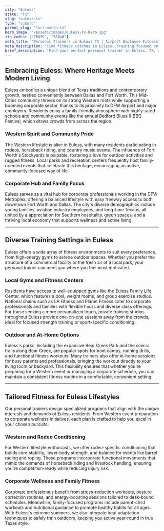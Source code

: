 ```yaml
---
city: "Euless"
state: "TX"
slug: "euless-tx"
type: "suburb"
parent_slug: "fort-worth-tx"
hero_image: "/assets/images/euless-tx-hero.jpg"
zip_codes: ["76039", "76040"]
meta_title: "Personal Trainers in Euless TX | Airport Employee Fitness"
meta_description: "Find fitness coaches in Euless. Training focused on DFW airport workers, shift work schedules, and diverse community wellness initiatives."
brief_description: "Find your perfect personal trainer in Euless, TX, and achieve your fitness goals with expert guidance tailored to the DFW Metroplex lifestyle. Whether you're a corporate professional seeking stress management, a family prioritizing active living, or a Western enthusiast preparing for rodeo season, our certified trainers create customized programs for you. We connect you with top-rated trainers for in-home sessions, local gym workouts, or outdoor training at Bear Creek Park. Start your personalized fitness journey today and build a healthier, stronger you in the heart of the Mid-Cities."
---
```

## Embracing Euless: Where Heritage Meets Modern Living

Euless embodies a unique blend of Texas traditions and contemporary growth, nestled conveniently between Dallas and Fort Worth. This Mid-Cities community thrives on its strong Western roots while supporting a booming corporate sector, thanks to its proximity to DFW Airport and major employers. Residents enjoy a family-friendly atmosphere with highly-rated schools and community events like the annual Bedford Blues & BBQ Festival, which draws crowds from across the region.

### Western Spirit and Community Pride

The Western lifestyle is alive in Euless, with many residents participating in rodeos, horseback riding, and country music events. The influence of Fort Worth's Stockyards is palpable, fostering a love for outdoor activities and rugged fitness. Local parks and recreation centers frequently host family-oriented events that celebrate this heritage, encouraging an active, community-focused way of life.

### Corporate Hub and Family Focus

Euless serves as a vital hub for corporate professionals working in the DFW Metroplex, offering a balanced lifestyle with easy freeway access to both downtown Fort Worth and Dallas. The city's diverse demographics include young families, aviation industry employees, and long-time Texans, all united by a appreciation for Southern hospitality, green spaces, and a thriving local economy that supports wellness and active living.

---

## Diverse Training Settings in Euless

Euless offers a wide array of fitness environments to suit every preference, from high-energy gyms to serene outdoor spaces. Whether you prefer the structure of a commercial facility or the fresh air of a local park, your personal trainer can meet you where you feel most motivated.

### Local Gyms and Fitness Centers

Residents have access to well-equipped gyms like the Euless Family Life Center, which features a pool, weight rooms, and group exercise studios. National chains such as LA Fitness and Planet Fitness cater to corporate professionals and families with flexible hours and diverse class offerings. For those seeking a more personalized touch, private training studios throughout Euless provide one-on-one sessions away from the crowds, ideal for focused strength training or sport-specific conditioning.

### Outdoor and At-Home Options

Euless's parks, including the expansive Bear Creek Park and the scenic trails along Bear Creek, are popular spots for boot camps, running drills, and functional fitness workouts. Many trainers also offer in-home sessions for busy parents and professionals, bringing the workout directly to your living room or backyard. This flexibility ensures that whether you're preparing for a Western event or managing a corporate schedule, you can maintain a consistent fitness routine in a comfortable, convenient setting.

---

## Tailored Fitness for Euless Lifestyles

Our personal trainers design specialized programs that align with the unique interests and demands of Euless residents. From Western event preparation to corporate wellness initiatives, each plan is crafted to help you excel in your chosen pursuits.

### Western and Rodeo Conditioning

For Western lifestyle enthusiasts, we offer rodeo-specific conditioning that builds core stability, lower-body strength, and balance for events like barrel racing and roping. These programs incorporate functional movements that mimic the demands of horseback riding and livestock handling, ensuring you're competition-ready while reducing injury risk.

### Corporate Wellness and Family Fitness

Corporate professionals benefit from stress-reduction workouts, posture correction routines, and energy-boosting sessions tailored to desk-bound schedules. Meanwhile, family-focused programs include parent-child workouts and nutritional guidance to promote healthy habits for all ages. With Euless's extreme summers, we also integrate heat adaptation techniques to safely train outdoors, keeping you active year-round in true Texas style.